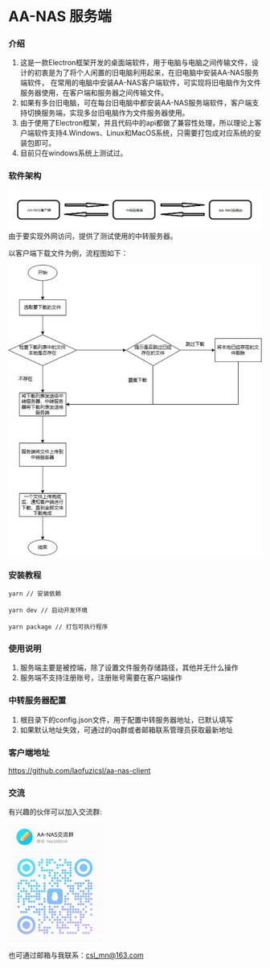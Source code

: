 # AA-NAS 服务端

### 介绍
1. 这是一款Electron框架开发的桌面端软件，用于电脑与电脑之间传输文件，设计的初衷是为了将个人闲置的旧电脑利用起来，在旧电脑中安装AA-NAS服务端软件，
在常用的电脑中安装AA-NAS客户端软件，可实现将旧电脑作为文件服务器使用，在客户端和服务器之间传输文件。
2. 如果有多台旧电脑，可在每台旧电脑中都安装AA-NAS服务端软件，客户端支持切换服务端，实现多台旧电脑作为文件服务器使用。
3. 由于使用了Electron框架，并且代码中的api都做了兼容性处理，所以理论上客户端软件支持4.Windows、Linux和MacOS系统，只需要打包成对应系统的安装包即可。
4. 目前只在windows系统上测试过。

### 软件架构

![架构图](./doc/架构图.png)
由于要实现外网访问，提供了测试使用的中转服务器。

以客户端下载文件为例，流程图如下：

![下载流程图](./doc/下载流程图.png)


### 安装教程

```
yarn // 安装依赖

yarn dev // 启动开发环境

yarn package // 打包可执行程序
```

### 使用说明

1. 服务端主要是被控端，除了设置文件服务存储路径，其他并无什么操作
2. 服务端不支持注册账号，注册账号需要在客户端操作

### 中转服务器配置
1. 根目录下的config.json文件，用于配置中转服务器地址，已默认填写
2. 如果默认地址失效，可通过的qq群或者邮箱联系管理员获取最新地址

### 客户端地址
https://github.com/laofuzicsl/aa-nas-client

### 交流
有兴趣的伙伴可以加入交流群:

![交流群二维码](./doc/交流群二维码.png)

也可通过邮箱与我联系：csl_mn@163.com

